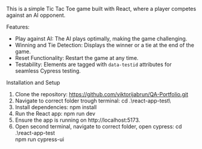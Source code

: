 This is a simple Tic Tac Toe game built with React, where a player competes against an AI opponent.

Features:

- Play against AI: The AI plays optimally, making the game challenging.
- Winning and Tie Detection: Displays the winner or a tie at the end of the game.
- Reset Functionality: Restart the game at any time.
- Testability: Elements are tagged with `data-testid` attributes for seamless Cypress testing.

Installation and Setup

1. Clone the repository:
   https://github.com/viktorijabrun/QA-Portfolio.git
2. Navigate to correct folder trough terminal:
   cd .\react-app-test\
3. Install dependencies:
   npm install
4. Run the React app:
   npm run dev
5. Ensure the app is running on http://localhost:5173.
6. Open second terminal, navigate to correct folder, open cypress:
   cd .\react-app-test\
   npm run cypress-ui
